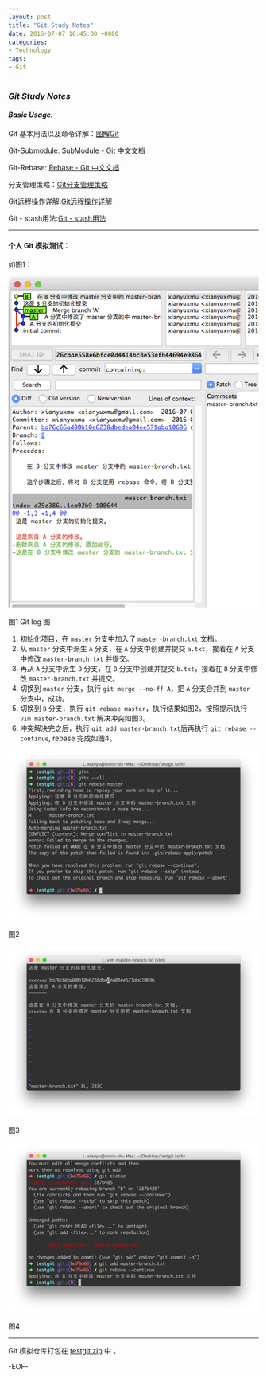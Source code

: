 ```yaml
---
layout: post
title: "Git Study Notes"
date: 2016-07-07 16:45:00 +0800
categories:
- Technology
tags:
- Git
---
```


### *Git Study Notes*

#### ***Basic Usage:***

Git 基本用法以及命令详解：[图解Git](https://marklodato.github.io/visual-git-guide/index-zh-cn.html#conventions)

Git-Submodule: [SubModule - Git 中文文档](https://git-scm.com/book/zh/v1/Git-%E5%B7%A5%E5%85%B7-%E5%AD%90%E6%A8%A1%E5%9D%97)

Git-Rebase: [Rebase - Git 中文文档](http://gitbook.liuhui998.com/4_2.html)


分支管理策略：[Git分支管理策略](http://www.ruanyifeng.com/blog/2012/07/git.html)

Git远程操作详解:[Git远程操作详解](http://www.ruanyifeng.com/blog/2014/06/git_remote.html)

Git - stash用法:[Git - stash用法](https://segmentfault.com/a/1190000002554160)

---


#### 个人 Git 模拟测试：

如图1：

![Git log 图](../uploads/tech/git_study_notes/git_study_notes_1.png)

图1 Git log 图

1. 初始化项目，在 `master` 分支中加入了 `master-branch.txt` 文档。
2. 从 `master` 分支中派生 `A` 分支，在 `A` 分支中创建并提交 `a.txt`，接着在 `A` 分支中修改 `master-branch.txt` 并提交。
3. 再从 `A` 分支中派生 `B` 分支，在 `B` 分支中创建并提交 `b.txt`，接着在 `B` 分支中修改  `master-branch.txt` 并提交。
4. 切换到 `master` 分支，执行 `git merge --no-ff A`，把 `A` 分支合并到 `master` 分支中，成功。
5. 切换到 `B` 分支，执行 `git rebase master`，执行结果如图2，按照提示执行 `vim master-branch.txt` 解决冲突如图3。
6. 冲突解决完之后，执行 `git add master-branch.txt`后再执行 `git rebase --continue`, rebase 完成如图4。

![图2](../uploads/tech/git_study_notes/git_study_notes_2.png)

图2

![图3](../uploads/tech/git_study_notes/git_study_notes_3.png)

图3

![图4](../uploads/tech/git_study_notes/git_study_notes_4.png)

图4

---

Git 模拟仓库打包在 [testgit.zip](../uploads/testgit.zip) 中
。


-EOF-